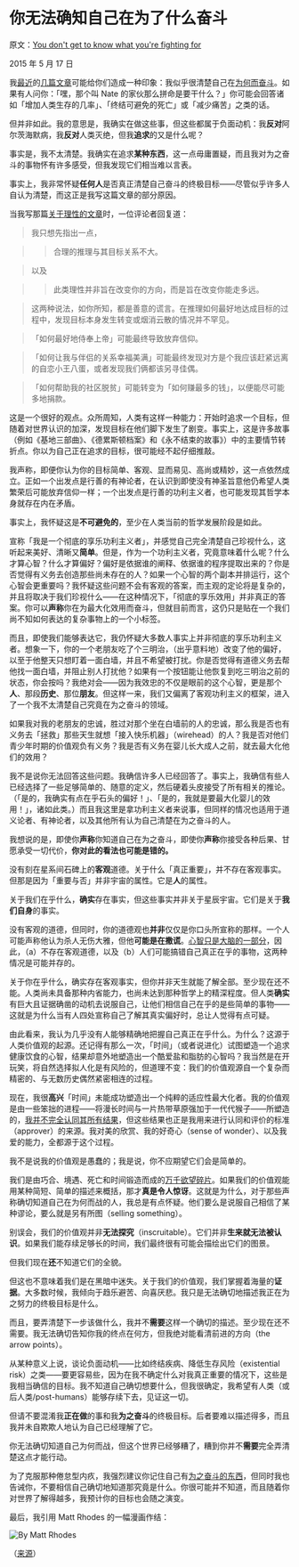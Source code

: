 # 你无法确知自己在为了什么奋斗

原文：[You don't get to know what you're fighting for](https://mindingourway.com/you-dont-get-t/)

2015 年 5 月 17 日

我[最近](https://mindingourway.com/the-value-of-a-life/)的[几篇](https://mindingourway.com/on-caring/)[文章](https://mindingourway.com/the-stamp-collector/)可能给你们造成一种印象：我似乎很清楚自己在[为何而奋斗](https://mindingourway.com/caring-about-some/)。如果有人问你：「嘿，那个叫 Nate 的家伙那么拼命是要干什么？」你可能会回答诸如「增加人类生存的几率」、「终结可避免的死亡」或「减少痛苦」之类的话。

但并非如此。我的意思是，我确实在做这些事，但这些都属于负面动机：我**反对**阿尔茨海默病，我**反对**人类灭绝，但我**追求**的又是什么呢？

事实是，我不太清楚。我确实在追求**某种东西**，这一点毋庸置疑，而且我对为之奋斗的事物怀有许多感受，但我发现它们相当难以言表。

事实上，我非常怀疑**任何人**是否真正清楚自己奋斗的终极目标——尽管似乎许多人自认为清楚，而这正是我写这篇文章的部分原因。

当我写那篇[关于理性的文章](https://mindingourway.com/desire-is-the-direction-rationality-is-the-magnitude/)时，一位评论者回复道：

> 我只想先指出一点，

>

> > 合理的推理与其目标关系不大。

>

> 以及

>

> > 此类理性并非旨在改变你的方向，而是旨在改变你能走多远。

>

> 这两种说法，如你所知，都是善意的谎言。在推理如何最好地达成目标的过程中，发现目标本身发生转变或烟消云散的情况并不罕见。

>

> 「如何最好地侍奉上帝」可能最终导致放弃信仰。

>

> 「如何让我与伴侣的关系幸福美满」可能最终发现对方是个我应该赶紧远离的自恋小王八蛋，或者发现我们俩都该另寻佳偶。

>

> 「如何帮助我的社区脱贫」可能转变为「如何赚最多的钱」，以便能尽可能多地捐款。

这是一个很好的观点。众所周知，人类有这样一种能力：开始时追求一个目标，但随着对世界认识的加深，发现目标在他们脚下发生了剧变。事实上，这是许多故事（例如《基地三部曲》、《德累斯顿档案》和《永不结束的故事》）中的主要情节转折点。你以为自己正在追求的目标，很可能经不起仔细推敲。

我声称，即便你认为你的目标简单、客观、显而易见、高尚或精妙，这一点依然成立。正如一个出发点是行善的有神论者，在认识到即使没有神圣旨意他仍希望人类繁荣后可能放弃信仰一样；一个出发点是行善的功利主义者，也可能发现其哲学本身就存在内在矛盾。

事实上，我怀疑这是**不可避免的**，至少在人类当前的哲学发展阶段是如此。

宣称「我是一个彻底的享乐功利主义者」，并感觉自己完全清楚自己珍视什么，这听起来美好、清晰又**简单**。但是，作为一个功利主义者，究竟意味着什么呢？什么才算心智？什么才算偏好？偏好是依据谁的阐释、依据谁的程序提取出来的？你是否觉得有义务去创造那些尚未存在的人？如果一个心智的两个副本并排运行，这个心智会更重要吗？我怀疑这些问题不会有客观的答案，而主观的定论将是复杂的，并且将取决于我们珍视什么——在这种情况下，「彻底的享乐效用」并非真正的答案。你可以**声称**你在为最大化效用而奋斗，但就目前而言，这仍只是贴在一个我们尚不知如何表达的复杂事物上的一个小标签。

而且，即使我们能够表达它，我仍怀疑大多数人事实上并非彻底的享乐功利主义者。想象一下，你的一个老朋友吃了个三明治，（出乎意料地）改变了他的偏好，以至于他整天只想盯着一面白墙，并且不希望被打扰。你是否觉得有道德义务去帮他找一面白墙，并阻止别人打扰他？如果有一个按钮能让他恢复到吃三明治之前的状态，你会按吗？我绝对会——因为我效忠的不仅是眼前的这个心智，更是那个**人**、那段**历史**、那位**朋友**。但这样一来，我们又偏离了客观功利主义的框架，进入了一个我不太清楚自己究竟在为之奋斗的领域。

如果我对我的老朋友的忠诚，胜过对那个坐在白墙前的人的忠诚，那么我是否也有义务去「拯救」那些天生就想「接入快乐机器」（wirehead）的人？我是否对他们青少年时期的价值观负有义务？我是否有义务在婴儿长大成人之前，就去最大化他们的效用？

我不是说你无法回答这些问题。我确信许多人已经回答了。事实上，我确信有些人已经选择了一些足够简单的、随意的定义，然后硬着头皮接受了所有相关的推论。（「是的，我确实有点在乎石头的偏好！」、「是的，我就是要最大化婴儿的效用！」，诸如此类。）而且我这里是拿功利主义者来说事，但同样的情况也适用于道义论者、有神论者，以及其他所有认为自己清楚在为之奋斗的人。

我想说的是，即使你**声称**你知道自己在为之奋斗，即使你**声称**你接受各种后果、甘愿承受一切代价，**你对此的看法也可能是错的。**

没有刻在星系间石碑上的**客观**道德。关于什么「真正重要」，并不存在客观事实。但那是因为「重要与否」并非宇宙的属性。它是**人**的属性。

关于我们在乎什么，**确实**存在事实，但这些事实并非关于星辰宇宙。它们是关于**我们自身**的事实。

没有客观的道德，但同时，你的道德观也**并非**仅仅是你口头所宣称的那样。一个人可能声称他认为杀人无伤大雅，但他**可能是在撒谎**。[心智只是大脑的一部分](https://mindingourway.com/the-brainmind-distinction/)，因此，（a）不存在客观道德，以及（b）人们可能搞错自己真正在乎的事物，这两种情况是可能并存的。

关于你在乎什么，确实存在客观事实，但你并非天生就能了解全部。至少现在还不能。人类尚未具备那种内省能力，也尚未达到那种哲学上的精深程度。但人类**确实**有巨大且证据确凿的动机去说服自己，让他们相信自己在乎的是些简单的事物——这就是为什么当有人四处宣称自己了解其真实偏好时，总让人觉得有点可疑。

由此看来，我认为几乎没有人能够精确地把握自己真正在乎什么。为什么？这源于人类价值观的起源。还记得有那么一次，「时间」（或者说进化）试图塑造一个追求健康饮食的心智，结果却意外地塑造出一个酷爱盐和脂肪的心智吗？我当然是在开玩笑，将自然选择拟人化是有风险的，但道理不变：我们的价值观源自一个复杂而精密的、与无数历史偶然紧密相连的过程。

现在，我很**高兴**「时间」未能成功塑造出一个纯粹的适应性最大化者。我的价值观是由一些笨拙的进程——将漫长时间与一片热带草原强加于一代代猴子——所塑造的，[我并不完全认同其所有结果](https://mindingourway.com/caring-about-some/)，但这些结果也正是我用来进行认同和评价的标准（approver）的来源。我对美的欣赏、我的好奇心（sense of wonder）、以及我爱的能力，全都源于这个过程。

我不是说我的价值观是愚蠢的；我是说，你不应期望它们会是简单的。

我们是由巧合、境遇、死亡和时间锻造而成的[万千欲望碎片](http://lesswrong.com/lw/l3/thou_art_godshatter/)。如果我们的价值观能用某种简短、简单的描述来概括，那才**真是令人惊讶**。这就是为什么，对于那些声称确切知道自己在为何而战的人，我总是有点怀疑。他们要么是说服自己相信了某种谬论，要么就是另有所图（selling something）。

别误会，我们的价值观并非**无法探究**（inscruitable）。它们并非**生来就无法被认识**。如果我们能存续足够长的时间，我们最终很有可能会描绘出它们的图景。

但我们现在**还**不知道它们的全貌。

但这也不意味着我们是在黑暗中迷失。关于我们的价值观，我们掌握着海量的**证据**。大多数时候，我倾向于趋乐避苦、向喜厌悲。我只是无法确切地描述我正在为之努力的终极目标是什么。

而且，要弄清楚下一步该做什么，我并不**需要**这样一个确切的描述。至少现在还不需要。我无法确切告知你我的终点在何方，但我绝对能看清前进的方向（the arrow points）。

从某种意义上说，谈论负面动机——比如终结疾病、降低生存风险（existential risk）之类——要更容易些，因为在我不确定什么对我真正重要的情况下，这些是我相当确信的目标。我不知道自己确切想要什么，但我很确定，我希望有人类（或后人类/post-humans）能够存续下去，见证这一切。

但请不要混淆我**正在做**的事和我**为之奋斗**的终极目标。后者要难以描述得多，而且我并未自欺欺人地认为自己已经理解了它。

你无法确切知道自己为何而战，但这个世界已经够糟了，糟到你并不**需要**完全弄清楚这点才能行动。

为了克服那种倦怠型内疚，我强烈建议你记住自己有[为之奋斗的东西](https://mindingourway.com/youre-allowed-to-fight-for-something/)，但同时我也告诫你，不要相信自己确切地知道那究竟是什么。你很可能并不知道，而且随着你对世界了解得越多，我预计你的目标也会随之演变。

最后，我引用 Matt Rhodes 的一幅漫画作结：

![By Matt Rhodes](https://mindingourway.com/content/images/2015/05/MyHero.jpg)

（[来源](http://mattrhodesart.blogspot.co.uk/)）